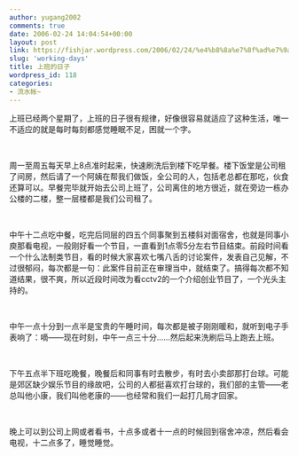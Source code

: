 ```yaml
---
author: yugang2002
comments: true
date: 2006-02-24 14:04:54+00:00
layout: post
link: https://fishjar.wordpress.com/2006/02/24/%e4%b8%8a%e7%8f%ad%e7%9a%84%e6%97%a5%e5%ad%90/
slug: 'working-days'
title: 上班的日子
wordpress_id: 118
categories:
- 流水帐~
---
```


上班已经两个星期了，上班的日子很有规律，好像很容易就适应了这种生活，唯一不适应的就是每时每刻都感觉睡眠不足，困就一个字。




 




周一至周五每天早上8点准时起来，快速刷洗后到楼下吃早餐。楼下饭堂是公司租了间房，然后请了一个阿姨在帮我们做饭，全公司的人，包括老总都在那吃，伙食还算可以。早餐完毕就开始去公司上班了，公司离住的地方很近，就在旁边一栋办公楼的二楼，整一层楼都是我们公司租了。




 




中午十二点吃中餐，吃完后同层的四五个同事聚到五楼斜对面宿舍，也就是同事小庾那看电视，一般刚好看一个节目，一直看到1点零5分左右节目结束。前段时间看一个什么法制类节目，看的时候大家喜欢七嘴八舌的讨论案件，发表自己见解，不过很郁闷，每次都是一句：此案件目前正在审理当中，就结束了。搞得每次都不知道结果，很不爽，所以近段时间改为看cctv2的一个介绍创业节目了，一个光头主持的。




 




中午一点十分到一点半是宝贵的午睡时间，每次都是被子刚刚暖和，就听到电子手表响了：嘀——现在时刻，中午一点三十分……然后起来洗刷后马上跑去上班。




 




下午五点半下班吃晚餐，晚餐后和同事有时去散步，有时去小卖部那打台球。可能是郊区缺少娱乐节目的缘故吧，公司的人都挺喜欢打台球的，我们部的主管——老总叫他小康，我们叫他老康的——也经常和我们一起打几局才回家。




 




晚上可以到公司上网或者看书，十点多或者十一点的时候回到宿舍冲凉，然后看会电视，十二点多了，睡觉睡觉。

